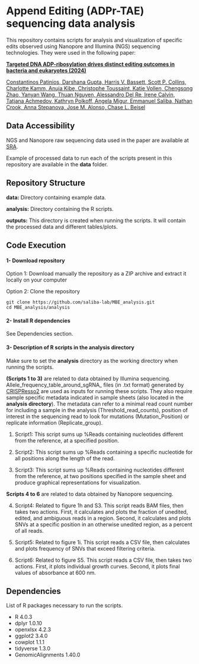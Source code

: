 # Append Editing (ADPr-TAE) sequencing data analysis
This repository contains scripts for analysis and visualization of specific edits observed using Nanopore and Illumina (NGS) sequencing technologies. They were used in the following paper:

[**Targeted DNA ADP-ribosylation drives distinct editing outcomes in bacteria and eukaryotes (2024)**](https://www.helmholtz-hiri.de/en/research/organisation/teams/team/rna-synthetic-biology/)

[Constantinos Patinios, Darshana Gupta, Harris V. Bassett, Scott P. Collins, Charlotte Kamm, Anuja Kibe, Christophe Toussaint, Katie Vollen, Chengsong Zhao, Yanyan Wang, Thuan Nguyen, Alessandro Del Re, Irene Calvin, Tatjana Achmedov, Kathryn Polkoff, Angela Migur, Emmanuel Saliba, Nathan Crook, Anna Stepanova, Jose M. Alonso, Chase L. Beisel](https://www.helmholtz-hiri.de/en/research/organisation/teams/team/rna-synthetic-biology/)

## Data Accessibility
NGS and Nanopore raw sequencing data used in the paper are available at [SRA](https://www.ncbi.nlm.nih.gov/sra).

Example of processed data to run each of the scripts present in this repository are available in the **data** folder.

## Repository Structure
**data:** Directory containing example data.

**analysis:** Directory containing the R scripts.

**outputs:** This directory is created when running the scripts. It will contain the processed data and different tables/plots.

## Code Execution
#### 1- Download repository
Option 1: Download manually the repository as a ZIP archive and extract it locally on your computer

Option 2: Clone the repository
```shell
git clone https://github.com/saliba-lab/MBE_analysis.git
cd MBE_analysis/analysis
```


#### 2- Install R dependencies 
See Dependencies section.


#### 3- Description of R scripts in the **analysis** directory
Make sure to set the **analysis** directory as the working directory when running the scripts.

**(Scripts 1 to 3)** are related to data obtained by Illumina sequencing. Allele_frequency_table_around_sgRNA_ files (in .txt format) generated by [CRISPResso2](https://github.com/pinellolab/CRISPResso2) are used as inputs for running these scripts.
They also require sample specific metadata indicated in sample sheets (also located in the **analysis directory**). 
The metadata can refer to a minimal read count number for including a sample in the analysis (Threshold_read_counts), position of interest in the sequencing read to look for mutations (Mutation_Position) or replicate information (Replicate_group).

1. Script1: This script sums up %Reads containing nucleotides different from the reference, at a specified position. 

2. Script2: This script sums up %Reads containing a specific nucleotide for all positions along the length of the read. 

3. Script3: This script sums up %Reads containing nucleotides different from the reference, at two positions specified in the sample sheet and produce graphical representations for visualization.

 **Scripts 4 to 6** are related to data obtained by Nanopore sequencing.

4. Script4: Related to figure 1h and S3. This script reads BAM files, then takes two actions. First, it calculates and plots the fraction of unedited, edited, and ambiguous reads in a region. Second, it calculates and plots SNVs at a specific position in an otherwise unedited region, as a percent of all reads.

5. Script5: Related to figure 1i. This script reads a CSV file, then calculates and plots frequency of SNVs that exceed filtering criteria.

6. Script6: Related to figure S5. This script reads a CSV file, then takes two actions. First, it plots individual growth curves. Second, it plots final values of absorbance at 600 nm.

## Dependencies
List of R packages necessary to run the scripts.

- R                 4.0.3
- dplyr             1.0.10
- openxlsx          4.2.3
- ggplot2           3.4.0
- cowplot           1.1.1
- tidyverse         1.3.0
- GenomicAlignments 1.40.0